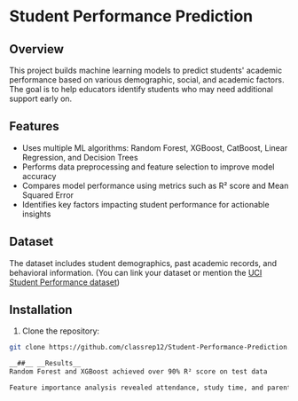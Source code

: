 # Student Performance Prediction

## Overview  
This project builds machine learning models to predict students' academic performance based on various demographic, social, and academic factors. The goal is to help educators identify students who may need additional support early on.

## Features  
- Uses multiple ML algorithms: Random Forest, XGBoost, CatBoost, Linear Regression, and Decision Trees  
- Performs data preprocessing and feature selection to improve model accuracy  
- Compares model performance using metrics such as R² score and Mean Squared Error  
- Identifies key factors impacting student performance for actionable insights

## Dataset  
The dataset includes student demographics, past academic records, and behavioral information. (You can link your dataset or mention the [UCI Student Performance dataset](https://archive.ics.uci.edu/ml/datasets/student+performance))

## Installation  
1. Clone the repository:  
```bash
git clone https://github.com/classrep12/Student-Performance-Prediction.git

__##__ __Results__
Random Forest and XGBoost achieved over 90% R² score on test data

Feature importance analysis revealed attendance, study time, and parental education as key predictors

